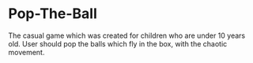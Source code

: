 # Pop-The-Ball
The casual game which was created for children who are under 10 years old. User should pop the balls which fly in the box, with the chaotic movement.
